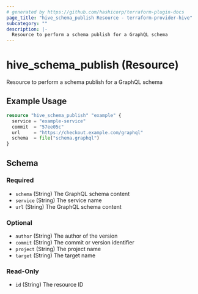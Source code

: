 ```yaml
---
# generated by https://github.com/hashicorp/terraform-plugin-docs
page_title: "hive_schema_publish Resource - terraform-provider-hive"
subcategory: ""
description: |-
  Resource to perform a schema publish for a GraphQL schema
---
```


# hive_schema_publish (Resource)

Resource to perform a schema publish for a GraphQL schema

## Example Usage

```terraform
resource "hive_schema_publish" "example" {
  service = "example-service"
  commit  = "57ee05c"
  url     = "https://checkout.example.com/graphql"
  schema  = file("schema.graphql")
}
```

<!-- schema generated by tfplugindocs -->
## Schema

### Required

- `schema` (String) The GraphQL schema content
- `service` (String) The service name
- `url` (String) The GraphQL schema content

### Optional

- `author` (String) The author of the version
- `commit` (String) The commit or version identifier
- `project` (String) The project name
- `target` (String) The target name

### Read-Only

- `id` (String) The resource ID
